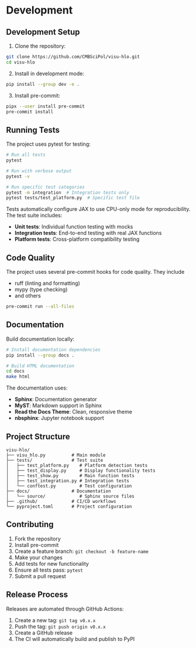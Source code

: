 # Development

## Development Setup

1. Clone the repository:
```bash
git clone https://github.com/CMBSciPol/visu-hlo.git
cd visu-hlo
```

2. Install in development mode:
```bash
pip install --group dev -e .
```
3. Install pre-commit:
```bash
pipx --user install pre-commit
pre-commit install
```

## Running Tests

The project uses pytest for testing:

```bash
# Run all tests
pytest

# Run with verbose output
pytest -v

# Run specific test categories
pytest -m integration  # Integration tests only
pytest tests/test_platform.py  # Specific test file
```
Tests automatically configure JAX to use CPU-only mode for reproducibility. The test suite includes:
- **Unit tests**: Individual function testing with mocks
- **Integration tests**: End-to-end testing with real JAX functions
- **Platform tests**: Cross-platform compatibility testing

## Code Quality

The project uses several pre-commit hooks for code quality. They include
- ruff (linting and formatting)
- mypy (type checking)
- and others
```bash
pre-commit run --all-files
```

## Documentation

Build documentation locally:

```bash
# Install documentation dependencies
pip install --group docs .

# Build HTML documentation
cd docs
make html
```

The documentation uses:
- **Sphinx**: Documentation generator
- **MyST**: Markdown support in Sphinx
- **Read the Docs Theme**: Clean, responsive theme
- **nbsphinx**: Jupyter notebook support

## Project Structure

```
visu-hlo/
├── visu_hlo.py          # Main module
├── tests/               # Test suite
│   ├── test_platform.py    # Platform detection tests
│   ├── test_display.py     # Display functionality tests
│   ├── test_show.py        # Main function tests
│   ├── test_integration.py # Integration tests
│   └── conftest.py         # Test configuration
├── docs/                # Documentation
│   └── source/             # Sphinx source files
├── .github/             # CI/CD workflows
└── pyproject.toml       # Project configuration
```

## Contributing

1. Fork the repository
2. Install pre-commit
3. Create a feature branch: `git checkout -b feature-name`
4. Make your changes
5. Add tests for new functionality
6. Ensure all tests pass: `pytest`
7. Submit a pull request

## Release Process

Releases are automated through GitHub Actions:

1. Create a new tag: `git tag v0.x.x`
2. Push the tag: `git push origin v0.x.x`
3. Create a GitHub release
4. The CI will automatically build and publish to PyPI
